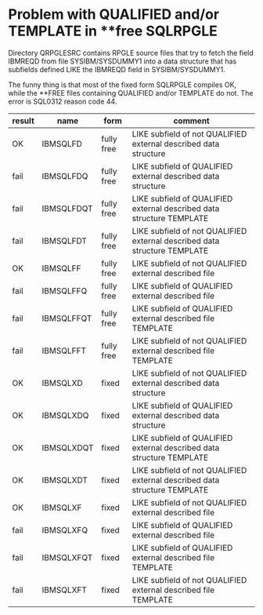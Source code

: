 # Problem with QUALIFIED and/or TEMPLATE in **free SQLRPGLE

Directory QRPGLESRC contains RPGLE source files that try to fetch the field IBMREQD from file SYSIBM/SYSDUMMY1
into a data structure that has subfields defined LIKE the IBMREQD field in SYSIBM/SYSDUMMY1.

The funny thing is that most of the fixed form SQLRPGLE compiles OK, while the **FREE files containing QUALIFIED and/or TEMPLATE do not. The error is SQL0312 reason code 44.

| result | name | form | comment |
|--------|------|------|---------|
| OK   | IBMSQLFD   | fully free |  LIKE subfield of not QUALIFIED external described data structure             |
| fail | IBMSQLFDQ  | fully free |  LIKE subfield of     QUALIFIED external described data structure             |
| fail | IBMSQLFDQT | fully free |  LIKE subfield of     QUALIFIED external described data structure TEMPLATE    |
| fail | IBMSQLFDT  | fully free |  LIKE subfield of not QUALIFIED external described data structure TEMPLATE    |
| OK   | IBMSQLFF   | fully free |  LIKE subfield of not QUALIFIED external described file                       |
| fail | IBMSQLFFQ  | fully free |  LIKE subfield of     QUALIFIED external described file                       |
| fail | IBMSQLFFQT | fully free |  LIKE subfield of     QUALIFIED external described file TEMPLATE              |
| fail | IBMSQLFFT  | fully free |  LIKE subfield of not QUALIFIED external described file TEMPLATE              |
| OK   | IBMSQLXD   | fixed      |  LIKE subfield of not QUALIFIED external described data structure             |
| OK   | IBMSQLXDQ  | fixed      |  LIKE subfield of     QUALIFIED external described data structure             |
| OK   | IBMSQLXDQT | fixed      |  LIKE subfield of     QUALIFIED external described data structure TEMPLATE    |
| OK   | IBMSQLXDT  | fixed      |  LIKE subfield of not QUALIFIED external described data structure TEMPLATE    |
| OK   | IBMSQLXF   | fixed      |  LIKE subfield of not QUALIFIED external described file                       |
| fail | IBMSQLXFQ  | fixed      |  LIKE subfield of     QUALIFIED external described file                       |
| fail | IBMSQLXFQT | fixed      |  LIKE subfield of     QUALIFIED external described file TEMPLATE              |
| fail | IBMSQLXFT  | fixed      |  LIKE subfield of not QUALIFIED external described file TEMPLATE              |
